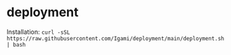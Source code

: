 # deployment

Installation: 
`curl -sSL https://raw.githubusercontent.com/Igami/deployment/main/deployment.sh | bash`

